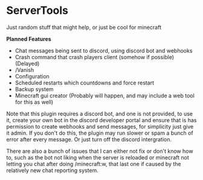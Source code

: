 # ServerTools
Just random stuff that might help, or just be cool for minecraft

**Planned Features**

- Chat messages being sent to discord, using discord bot and webhooks
- Crash command that crash players client (somehow if possible) (Delayed)
- /Vanish
- Configuration
- Scheduled restarts which countdowns and force restart
- Backup system
- Minecraft gui creator (Probably will happen, and may include a web tool for this as well)

Note that this plugin requires a discord bot, and one is not provided, to use it, create your own bot in the discord developer portal and ensure that is has permission to create webhooks and send messages, for simplicity just give it admin. If you don't do this, the plugin may run slower or spam a bunch of error after every message. Or just turn off the discord intergration.

There are also a bunch of issues that I can either not fix or don't know how to, such as the bot not liking when the server is reloaded or minecraft not letting you chat after doing /minecraft:w, that last one if caused by the relatively new chat reporting system.